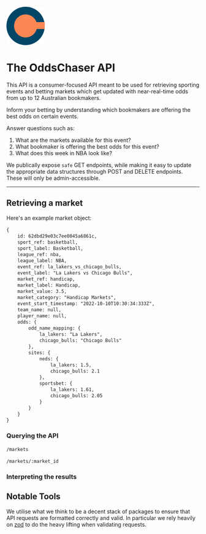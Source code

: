 ![OddsChaserAPI](logo.svg)

# The OddsChaser API

This API is a consumer-focused API meant to be used for retrieving sporting events and betting markets which get updated with near-real-time odds from up to 12 Australian bookmakers.

Inform your betting by understanding which bookmakers are offering the best odds on certain events.

Answer questions such as:

1. What are the markets available for this event?
2. What bookmaker is offering the best odds for this event?
3. What does this week in NBA look like?

We publically expose `safe` GET endpoints, while making it easy to update the appropriate data structures through POST and DELETE endpoints. These will only be admin-accessible.

---------

## Retrieving a market

Here's an example market object:

```
{
    id: 62dbd29e03c7ee0045a6861c,
    sport_ref: basketball,
    sport_label: Basketball,
    league_ref: nba,
    league_label: NBA,
    event_ref: la_lakers_vs_chicago_bulls,
    event_label: "La Lakers vs Chicago Bulls",
    market_ref: handicap,
    market_label: Handicap,
    market_value: 3.5,
    market_category: "Handicap Markets",
    event_start_timestamp: "2022-10-10T10:30:34:333Z",
    team_name: null,
    player_name: null,
    odds: {
        odd_name_mapping: {
            la_lakers: "La Lakers",
            chicago_bulls: "Chicago Bulls"
        },
        sites: {
            neds: {
                la_lakers: 1.5,
                chicago_bulls: 2.1
            },
            sportsbet: {
                la_lakers: 1.61,
                chicago_bulls: 2.05
            }
        }
    }
}
```

### Querying the API

```/markets```

```/markets/:market_id```


### Interpreting the results

## Notable Tools

We utilise what we think to be a decent stack of packages to ensure that API requests are formatted correctly and valid.
In particular we rely heavily on [zod]() to do the heavy lifting when validating requests.